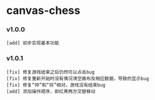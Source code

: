 # canvas-chess

### v1.0.0
    [add] 初步实现基本功能

### v1.0.1
    [fix] 修复游戏结束之后仍然可以点击bug
    [fix] 修复重新开始时没有情况清空画布及相应数据，导致的显示bug
    [fix] 修复“帅”和“将”相对，游戏没有结束bug
    [add] 添加操作顺序，即红黑两方交替移动
